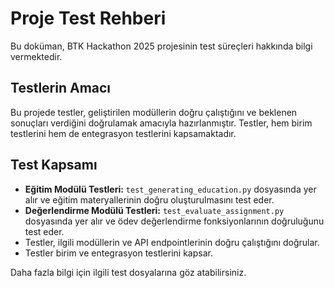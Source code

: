 # Proje Test Rehberi

Bu doküman, BTK Hackathon 2025 projesinin test süreçleri hakkında bilgi vermektedir.

## Testlerin Amacı

Bu projede testler, geliştirilen modüllerin doğru çalıştığını ve beklenen sonuçları verdiğini doğrulamak amacıyla hazırlanmıştır. Testler, hem birim testlerini hem de entegrasyon testlerini kapsamaktadır.

## Test Kapsamı

- **Eğitim Modülü Testleri:** `test_generating_education.py` dosyasında yer alır ve eğitim materyallerinin doğru oluşturulmasını test eder.
- **Değerlendirme Modülü Testleri:** `test_evaluate_assignment.py` dosyasında yer alır ve ödev değerlendirme fonksiyonlarının doğruluğunu test eder.
- Testler, ilgili modüllerin ve API endpointlerinin doğru çalıştığını doğrular.
- Testler birim ve entegrasyon testlerini kapsar.

Daha fazla bilgi için ilgili test dosyalarına göz atabilirsiniz.
